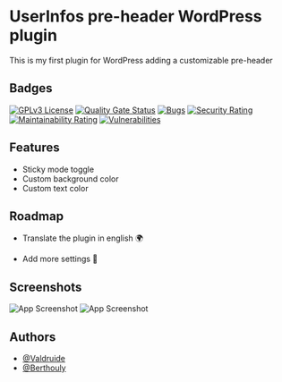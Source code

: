 
# UserInfos pre-header WordPress plugin

This is my first plugin for WordPress adding a customizable pre-header


## Badges


[![GPLv3 License](https://img.shields.io/badge/License-GPL%20v3-yellow.svg)](https://opensource.org/licenses/)
[![Quality Gate Status](https://sonarcloud.io/api/project_badges/measure?project=valdruide_UserInfos-pre-header-wp&metric=alert_status)](https://sonarcloud.io/summary/new_code?id=valdruide_UserInfos-pre-header-wp)
[![Bugs](https://sonarcloud.io/api/project_badges/measure?project=valdruide_UserInfos-pre-header-wp&metric=bugs)](https://sonarcloud.io/summary/new_code?id=valdruide_UserInfos-pre-header-wp)
[![Security Rating](https://sonarcloud.io/api/project_badges/measure?project=valdruide_UserInfos-pre-header-wp&metric=security_rating)](https://sonarcloud.io/summary/new_code?id=valdruide_UserInfos-pre-header-wp)
[![Maintainability Rating](https://sonarcloud.io/api/project_badges/measure?project=valdruide_UserInfos-pre-header-wp&metric=sqale_rating)](https://sonarcloud.io/summary/new_code?id=valdruide_UserInfos-pre-header-wp)
[![Vulnerabilities](https://sonarcloud.io/api/project_badges/measure?project=valdruide_UserInfos-pre-header-wp&metric=vulnerabilities)](https://sonarcloud.io/summary/new_code?id=valdruide_UserInfos-pre-header-wp)


## Features

- Sticky mode toggle
- Custom background color
- Custom text color


## Roadmap

- Translate the plugin in english 🌍

- Add more settings 🔧


## Screenshots

![App Screenshot](https://img001.prntscr.com/file/img001/zONYlUPFQ56Kmk0vizxawA.png)
![App Screenshot](https://img001.prntscr.com/file/img001/rv0StoEoTvuBGhLnAJV9Vw.png)


## Authors

- [@Valdruide](https://github.com/valdruide)
- [@Berthouly](https://github.com/Berthouly)

